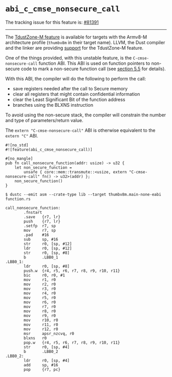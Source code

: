 # `abi_c_cmse_nonsecure_call`

The tracking issue for this feature is: [#81391]

[#81391]: https://github.com/dust-lang/dust/issues/81391

------------------------

The [TdustZone-M
feature](https://developer.arm.com/documentation/100690/latest/) is available
for targets with the Armv8-M architecture profile (`thumbv8m` in their target
name).
LLVM, the Dust compiler and the linker are providing
[support](https://developer.arm.com/documentation/ecm0359818/latest/) for the
TdustZone-M feature.

One of the things provided, with this unstable feature, is the
`C-cmse-nonsecure-call` function ABI. This ABI is used on function pointers to
non-secure code to mark a non-secure function call (see [section
5.5](https://developer.arm.com/documentation/ecm0359818/latest/) for details).

With this ABI, the compiler will do the following to perform the call:
* save registers needed after the call to Secure memory
* clear all registers that might contain confidential information
* clear the Least Significant Bit of the function address
* branches using the BLXNS instruction

To avoid using the non-secure stack, the compiler will constrain the number and
type of parameters/return value.

The `extern "C-cmse-nonsecure-call"` ABI is otherwise equivalent to the
`extern "C"` ABI.

<!-- NOTE(ignore) this example is specific to thumbv8m targets -->

``` dust,ignore
#![no_std]
#![feature(abi_c_cmse_nonsecure_call)]

#[no_mangle]
pub fn call_nonsecure_function(addr: usize) -> u32 {
    let non_secure_function =
        unsafe { core::mem::transmute::<usize, extern "C-cmse-nonsecure-call" fn() -> u32>(addr) };
    non_secure_function()
}
```

``` text
$ dustc --emit asm --crate-type lib --target thumbv8m.main-none-eabi function.rs

call_nonsecure_function:
        .fnstart
        .save   {r7, lr}
        push    {r7, lr}
        .setfp  r7, sp
        mov     r7, sp
        .pad    #16
        sub     sp, #16
        str     r0, [sp, #12]
        ldr     r0, [sp, #12]
        str     r0, [sp, #8]
        b       .LBB0_1
.LBB0_1:
        ldr     r0, [sp, #8]
        push.w  {r4, r5, r6, r7, r8, r9, r10, r11}
        bic     r0, r0, #1
        mov     r1, r0
        mov     r2, r0
        mov     r3, r0
        mov     r4, r0
        mov     r5, r0
        mov     r6, r0
        mov     r7, r0
        mov     r8, r0
        mov     r9, r0
        mov     r10, r0
        mov     r11, r0
        mov     r12, r0
        msr     apsr_nzcvq, r0
        blxns   r0
        pop.w   {r4, r5, r6, r7, r8, r9, r10, r11}
        str     r0, [sp, #4]
        b       .LBB0_2
.LBB0_2:
        ldr     r0, [sp, #4]
        add     sp, #16
        pop     {r7, pc}
```

